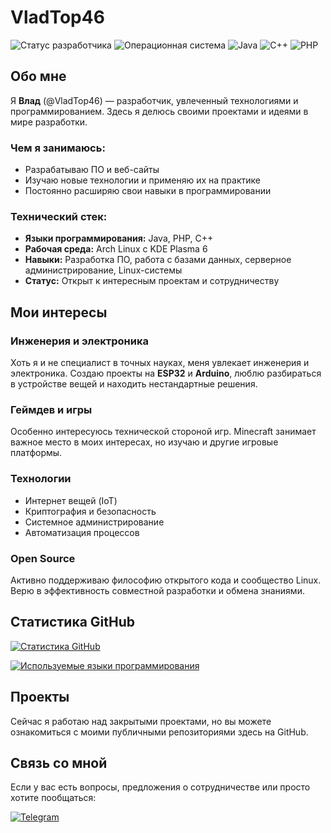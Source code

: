 # VladTop46

![Статус разработчика](https://img.shields.io/badge/Developer-VladTop46-brightgreen)
![Операционная система](https://img.shields.io/badge/OS-Arch%20Linux-blue?logo=arch-linux)
![Java](https://img.shields.io/badge/Lang-Java-orange?logo=java)
![C++](https://img.shields.io/badge/Lang-C%2B%2B-blue?logo=c%2B%2B)
![PHP](https://img.shields.io/badge/Lang-PHP-purple?logo=php)

## Обо мне

Я **Влад** (@VladTop46) — разработчик, увлеченный технологиями и программированием. Здесь я делюсь своими проектами и идеями в мире разработки.

### Чем я занимаюсь:
- Разрабатываю ПО и веб-сайты
- Изучаю новые технологии и применяю их на практике
- Постоянно расширяю свои навыки в программировании

### Технический стек:
- **Языки программирования:** Java, PHP, C++
- **Рабочая среда:** Arch Linux с KDE Plasma 6
- **Навыки:** Разработка ПО, работа с базами данных, серверное администрирование, Linux-системы
- **Статус:** Открыт к интересным проектам и сотрудничеству

## Мои интересы

### Инженерия и электроника
Хоть я и не специалист в точных науках, меня увлекает инженерия и электроника. Создаю проекты на **ESP32** и **Arduino**, люблю разбираться в устройстве вещей и находить нестандартные решения.

### Геймдев и игры
Особенно интересуюсь технической стороной игр. Minecraft занимает важное место в моих интересах, но изучаю и другие игровые платформы.

### Технологии
* Интернет вещей (IoT)
* Криптография и безопасность
* Системное администрирование
* Автоматизация процессов

### Open Source
Активно поддерживаю философию открытого кода и сообщество Linux. Верю в эффективность совместной разработки и обмена знаниями.

## Статистика GitHub

[![Статистика GitHub](https://github-readme-stats.vercel.app/api?username=VladTop46&show_icons=true&count_private=true&hide_title=true&theme=radical)](https://github.com/VladTop46)

[![Используемые языки программирования](https://github-readme-stats.vercel.app/api/top-langs/?username=VladTop46&layout=compact&theme=radical)](https://github.com/VladTop46)

## Проекты

Сейчас я работаю над закрытыми проектами, но вы можете ознакомиться с моими публичными репозиториями здесь на GitHub.

## Связь со мной

Если у вас есть вопросы, предложения о сотрудничестве или просто хотите пообщаться:

[![Telegram](https://img.shields.io/badge/Telegram-@VladTop46-2CA5E0?style=for-the-badge&logo=telegram&logoColor=white)](https://t.me/VladTop46)
